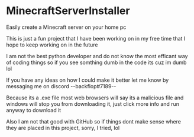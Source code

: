 # MinecraftServerInstaller
Easily create a Minecraft server on your home pc

  This is just a fun project that I have been working on in my free time that I hope to keep working on in the future
  
  I am not the best python developer and do not know the most efficant way of coding things so if you see somthing dumb in the code its cuz im dumb lol
 
  If you have any ideas on how I could make it better let me know by messaging me on discord --backflop#7189--
  
  Because its a .exe file most web browsers will say its a malicious file and windows will stop you from downloading it, just click more info and run anyway to download it
  
  Also I am not that good with GitHub so if things dont make sense where they are placed in this project, sorry, I tried, lol
